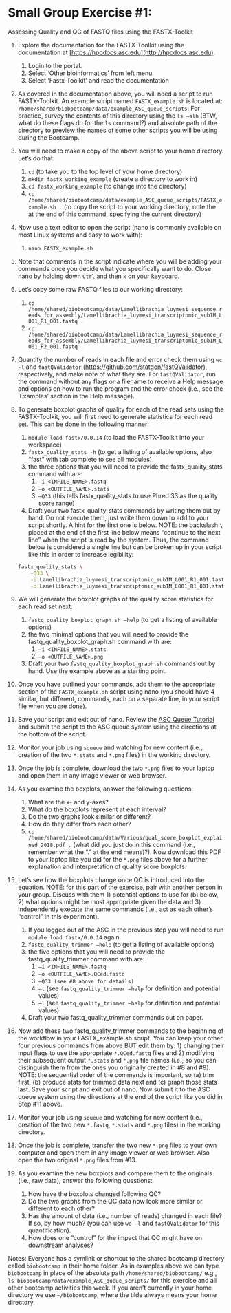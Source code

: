 # Small Group Exercise #1:
Assessing Quality and QC of FASTQ files using the FASTX-Toolkit

1. Explore the documentation for the FASTX-Toolkit using the documentation at [https://hpcdocs.asc.edu](http://hpcdocs.asc.edu).
    1. Login to the portal.
    2. Select ‘Other bioinformatics’  from left menu
    3. Select ‘Fastx-Toolkit’ and read the documentation

2. As covered in the documentation above, you will need a script to run FASTX-Toolkit. An example script named `FASTX_example.sh` is located at: `/home/shared/biobootcamp/data/example_ASC_queue_scripts`. For practice, survey the contents of this directory using the `ls –alh` (BTW, what do these flags do for the `ls` command?) and absolute path of the directory to preview the names of some other scripts you will be using during the Bootcamp.

3. You will need to make a copy of the above script to your home directory. Let’s do that:
    1. `cd`  (to take you to the top level of your home directory)
    2. `mkdir fastx_working_example` (create a directory to work in)
    3. `cd fastx_working_example` (to change into the directory)
    4. `cp /home/shared/biobootcamp/data/example_ASC_queue_scripts/FASTX_example.sh .` (to copy the script to your working directory; note the `.`  at the end of this command, specifying the current directory)

4. Now use a text editor to open the script (nano is commonly available on most Linux systems and easy to work with):
    1. `nano FASTX_example.sh`

5. Note that comments in the script indicate where you will be adding your commands once you decide what you specifically want to do. Close nano by holding down `Ctrl` and then `x` on your keyboard.

6. Let’s copy some raw FASTQ files to our working directory:
    1. `cp /home/shared/biobootcamp/data/Lamellibrachia_luymesi_sequence_reads_for_assembly/Lamellibrachia_luymesi_transcriptomic_sub1M_L001_R1_001.fastq .`
    2. `cp /home/shared/biobootcamp/data/Lamellibrachia_luymesi_sequence_reads_for_assembly/Lamellibrachia_luymesi_transcriptomic_sub1M_L001_R2_001.fastq . `

7. Quantify the number of reads in each file and error check them using `wc -l` and `fastQValidator` (https://github.com/statgen/fastQValidator), respectively, and make note of what they are. For `fastQValidator`, run the command without any flags or a filename to receive a Help message and options on how to run the program and the error check (i.e., see the ‘Examples’ section in the Help message).

8. To generate boxplot graphs of quality for each of the read sets using the FASTX-Toolkit, you will first need to generate statistics for each read set. This can be done in the following manner:
    1. `module load fastx/0.0.14` (to load the FASTX-Toolkit into your workspace)
    2. `fastx_quality_stats -h` (to get a listing of available options, also “fast” with tab complete to see all modules)
    3. the three options that you will need to provide the fastx_quality_stats command with are:
        1. `–i <INFILE_NAME>.fastq`
        2. `–o <OUTFILE_NAME>.stats`
        3. `–Q33` (this tells fastx_quality_stats to use Phred 33 as the quality score range)
    4. Draft your two fastx_quality_stats commands by writing them out by hand. Do not execute them, just write them down to add to your script shortly. A hint for the first one is below. NOTE: the backslash `\` placed at the end of the first line below means “continue to the next line” when the script is read by the system. Thus, the command below is considered a single line but can be broken up in your script like this in order to increase legibility:
   ```bash
   fastx_quality_stats \
       -Q33 \
       -i Lamellibrachia_luymesi_transcriptomic_sub1M_L001_R1_001.fastq \
       -o Lamellibrachia_luymesi_transcriptomic_sub1M_L001_R1_001.stats
   ```

9. We will generate the boxplot graphs of the quality score statistics for each read set next:
    1. `fastq_quality_boxplot_graph.sh –help` (to get a listing of available options)
    2. the two minimal options that you will need to provide the fastq_quality_boxplot_graph.sh command with are:
        1. `–i <INFILE_NAME>.stats`
        2. `–o <OUTFILE_NAME>.png`
    3. Draft your two `fastq_quality_boxplot_graph.sh` commands out by hand. Use the example above as a starting point.


10. Once you have outlined your commands, add them to the appropriate section of the `FASTX_example.sh` script using nano (you should have 4 similar, but different, commands, each on a separate line, in your script file when you are done).

11. Save your script and exit out of nano. Review the [ASC Queue Tutorial](https://github.com/au-bio-bootcamp/au-bio-bootcamp.github.io/blob/master/asc_queue_system_tutorial.pdf) and submit the script to the ASC queue system using the directions at the bottom of the script.

12. Monitor your job using `squeue` and watching for new content (i.e., creation of the two `*.stats` and `*.png` files) in the working directory.

13. Once the job is complete, download the two `*.png` files to your laptop and open them in any image viewer or web browser.

14. As you examine the boxplots, answer the following questions:
    1. What are the x- and y-axes?
    2. What do the boxplots represent at each interval?
    3. Do the two graphs look similar or different?
    4. How do they differ from each other?
    5. `cp /home/shared/biobootcamp/data/Various/qual_score_boxplot_explained_2018.pdf .` (what did you just do in this command (i.e., remember what the “.” at the end means)?). Now download this PDF to your laptop like you did for the `*.png` files above for a further explanation and interpretation of quality score boxplots.

15. Let’s see how the boxplots change once QC is introduced into the equation. NOTE: for this part of the exercise, pair with another person in your group. Discuss with them 1) potential options to use for (b) below, 2) what options might be most appropriate given the data and 3) independently execute the same commands (i.e., act as each other’s “control” in this experiment).
    1. If you logged out of the ASC in the previous step you will need to run `module load fastx/0.0.14` again.
    1. `fastq_quality_trimmer –help` (to get a listing of available options)
    2. the five options that you will need to provide the fastq_quality_trimmer command with are:
        1. `–i <INFILE_NAME>.fastq`
        2. `–o <OUTFILE_NAME>.QCed.fastq`
        3. `–Q33 (see #8 above for details)`
        4. `–t` (see `fastq_quality_trimmer –help` for definition and potential values)
        5. `–l` (see `fastq_quality_trimmer –help` for definition and potential values)
    3. Draft your two fastq_quality_trimmer commands out on paper.

16. Now add these two fastq_quality_trimmer commands to the beginning of the workflow in your FASTX_example.sh script. You can keep your other four previous commands from above BUT edit them by: 1) changing their input flags to use the appropriate `*.QCed.fastq` files and 2) modifying their subsequent output `*.stats` and `*.png` file names (i.e., so you can distinguish them from the ones you originally created in #8 and #9). NOTE: the sequential order of the commands is important, so (a) trim first, (b) produce stats for trimmed data next and (c) graph those stats last. Save your script and exit out of nano. Now submit it to the ASC queue system using the directions at the end of the script like you did in Step #11 above.

17. Monitor your job using `squeue` and watching for new content (i.e., creation of the two new `*.fastq`, `*.stats` and `*.png` files) in the working directory.

18. Once the job is complete, transfer the two new `*.png` files to your own computer and open them in any image viewer or web browser. Also open the two original `*.png` files from #13.

19. As you examine the new boxplots and compare them to the originals (i.e., raw data), answer the following questions:
    1. How have the boxplots changed following QC?
    2. Do the two graphs from the QC data now look more similar or different to each other?
    3. Has the amount of data (i.e., number of reads) changed in each file? If so, by how much? (you can use `wc –l` and `fastQValidator` for this quantification).
    4. How does one “control” for the impact that QC might have on downstream analyses?

Notes:
Everyone has a symlink or shortcut to the shared bootcamp directory called `biobootcamp` in their home folder. As in examples above we can type `biobootcamp` in place of the absolute path `/home/shared/biobootcamp/` e.g., `ls biobootcamp/data/example_ASC_queue_scripts/` for this exercise and all other bootcamp activities this week. If you aren’t currently in your home directory we use `~/biobootcamp`, where the tilde always means your home directory.
